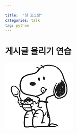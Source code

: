 ```yaml
---

title:  "첫 포스팅"
categories: talk
tag: python
---
```


# 게시글 올리기 연습

![snoopy](../images/2023-01-16-first/snoopy.png)
